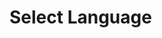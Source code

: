 <script setup>
import {YCheckboxMotivatedAgree} from 'bedrock-ui-vue3'
</script>

# Select Language

<DemoContainer>
  <y-checkbox-motivated-agree :required="true"></y-checkbox-motivated-agree>
</DemoContainer>
